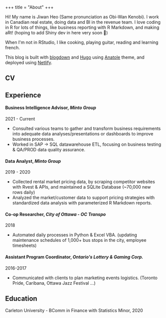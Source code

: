 +++
title = "About"
+++

Hi! My name is Jiwan Heo (Same pronunciation as Obi-Wan Kenobi). I work in Canadian real estate, doing data and BI in the revenue team. I love coding in R for lots of things, like business reporting with R Markdown, and making aRt! (hoping to add Shiny dev in here very soon 👀)

When I'm not in RStudio, I like cooking, playing guitar, reading and learning french.

This blog is built with [blogdown](https://github.com/rstudio/blogdown) and [Hugo](https://gohugo.io/) using [Anatole](https://github.com/lxndrblz/anatole) theme, and deployed using [Netlify](https://www.netlify.com/).

## CV

## Experience

#### Business Intelligence Advisor, _Minto Group_
2021 - Current

* Consulted various teams to gather and transform business requirements into adequate data analyses/presentations or dashboards to improve business processes. 
* Worked in SAP -> SQL datawarehouse ETL, focusing on business testing & QA/PROD data quality assurance.

#### Data Analyst, _Minto Group_
2019 - 2020

* Collected rental market pricing data, by scraping competitor websites with Rvest & APIs, and maintained a SQLite Database (~70,000 new rows daily)
* Analyzed the market/customer data to support pricing strategies with standardized data analysis with parameterized R Markdown reports.

#### Co-op Researcher, _City of Ottawa - OC Transpo_

2018
* Automated daily processes in Python & Excel VBA. (updating maintenance schedules of 1,000+ bus stops in the city, employee timesheets)

#### Assistant Program Coordinator, _Ontario's Lottery & Gaming Corp._
2016-2017

* Communicated with clients to plan marketing events logistics. (Toronto Pride, Caribana, Ottawa Jazz Festival ...)

## Education

Carleton University - BComm in Finance with Statistics Minor, 2020


